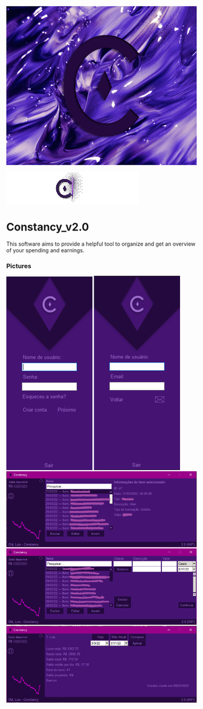 <img src="https://github.com/crimson-luis/Constancy_v2.0/blob/main/showcase/toplevel_bg.png" width="560" height="420">

![Constancy](https://github.com/crimson-luis/Constancy_v2.0/blob/main/showcase/file.gif)

# Constancy_v2.0
This software aims to provide a helpful tool to organize and get an overview of your spending and earnings.

### Pictures
<img src="https://github.com/crimson-luis/Constancy_v2.0/blob/main/showcase/login.png"> <img src="https://github.com/crimson-luis/Constancy_v2.0/blob/main/showcase/mail.png">
<img src="https://github.com/crimson-luis/Constancy_v2.0/blob/main/showcase/main.png">
<img src="https://github.com/crimson-luis/Constancy_v2.0/blob/main/showcase/insert.png">
<img src="https://github.com/crimson-luis/Constancy_v2.0/blob/main/showcase/profile.png">
